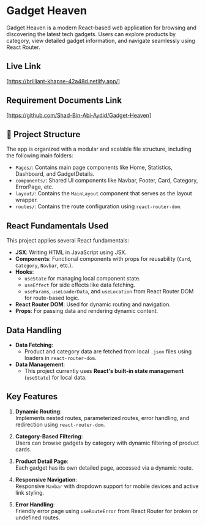 # Gadget Heaven 

Gadget Heaven is a modern React-based web application for browsing and discovering the latest tech gadgets. Users can explore products by category, view detailed gadget information, and navigate seamlessly using React Router.

## Live Link

[https://brilliant-khapse-42a48d.netlify.app/]


## Requirement Documents Link

[https://github.com/Shad-Bin-Abi-Aydid/Gadget-Heaven]


## 📁 Project Structure

The app is organized with a modular and scalable file structure, including the following main folders:
- `Pages/`: Contains main page components like Home, Statistics, Dashboard, and GadgetDetails.
- `components/`: Shared UI components like Navbar, Footer, Card, Category, ErrorPage, etc.
- `layout/`: Contains the `MainLayout` component that serves as the layout wrapper.
- `routes/`: Contains the route configuration using `react-router-dom`.


##  React Fundamentals Used

This project applies several React fundamentals:
- **JSX**: Writing HTML in JavaScript using JSX.
- **Components**: Functional components with props for reusability (`Card`, `Category`, `Navbar`, etc.).
- **Hooks**: 
  - `useState` for managing local component state.
  - `useEffect` for side effects like data fetching.
  - `useParams`, `useLoaderData`, and `useLocation` from React Router DOM for route-based logic.
- **React Router DOM**: Used for dynamic routing and navigation.
- **Props**: For passing data and rendering dynamic content.


##  Data Handling

- **Data Fetching**:
  - Product and category data are fetched from local `.json` files using loaders in `react-router-dom`.
- **Data Management**:
  - This project currently uses **React's built-in state management** (`useState`) for local data.



## Key Features

1. **Dynamic Routing**:  
   Implements nested routes, parameterized routes, error handling, and redirection using `react-router-dom`.

2. **Category-Based Filtering**:  
   Users can browse gadgets by category with dynamic filtering of product cards.

3. **Product Detail Page**:  
   Each gadget has its own detailed page, accessed via a dynamic route.

4. **Responsive Navigation**:  
   Responsive `Navbar` with dropdown support for mobile devices and active link styling.

5. **Error Handling**:  
   Friendly error page using `useRouteError` from React Router for broken or undefined routes.